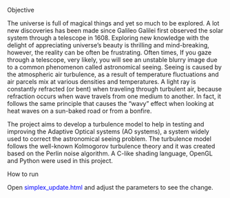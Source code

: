 Objective

The universe is full of magical things and yet so much to be explored. A lot new discoveries has been made since Galileo Galilei first observed the solar system through a telescope in 1608. Exploring new knowledge with the delight of appreciating universe’s beauty is thrilling and mind-breaking, however, the reality can be often be frustrating. Often times, If you gaze through a telescope, very likely, you will see an unstable blurry image due to a common phenomenon called astronomical seeing. Seeing is caused by the atmospheric air turbulence, as a result of temperature fluctuations and air parcels mix at various densities and temperatures. A light ray is constantly refracted (or bent) when traveling through turbulent air, because refraction occurs when wave travels from one medium to another. In fact, it follows the same principle that causes the “wavy” effect when looking at heat waves on a sun-baked road or from a bonfire.  

The project aims to develop a turbulence model to help in testing and improving the Adaptive Optical systems (AO systems), a system widely used to correct the astronomical seeing problem. The turbulence model follows the well-known Kolmogorov turbulence theory and it was created based on the Perlin noise algorithm. A C-like shading language, OpenGL and Python were used in this project.



How to run 

Open <span style="color:blue"> simplex_update.html</span> and adjust the parameters to see the change.







